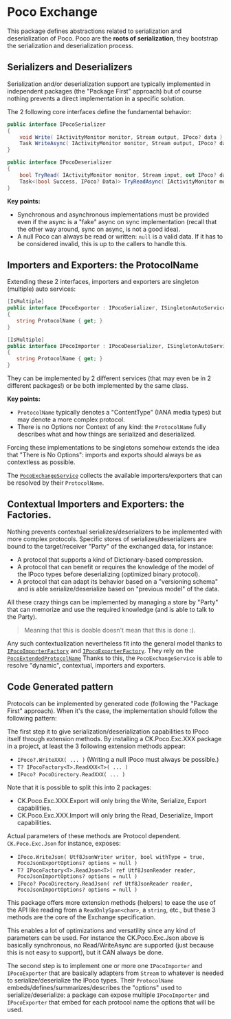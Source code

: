 # Poco Exchange

This package defines abstractions related to serialization and deserialization of Poco. Poco are the **roots of serialization**,
they bootstrap the serialization and deserialization process.

## Serializers and Deserializers
Serialization and/or deserialization support are typically implemented in independent packages (the "Package First" approach)
but of course nothing prevents a direct implementation in a specific solution.

The 2 following core interfaces define the fundamental behavior:
```csharp
public interface IPocoSerializer
{
    void Write( IActivityMonitor monitor, Stream output, IPoco? data );
    Task WriteAsync( IActivityMonitor monitor, Stream output, IPoco? data, CancellationToken cancel );
}

public interface IPocoDeserializer
{
    bool TryRead( IActivityMonitor monitor, Stream input, out IPoco? data );
    Task<(bool Success, IPoco? Data)> TryReadAsync( IActivityMonitor monitor, Stream input, CancellationToken cancel );
}
```
**Key points:**
- Synchronous and asynchronous implementations must be provided even if the async is a "fake" async on sync implementation 
  (recall that the other way around, sync on async, is not a good idea).
- A null Poco can always be read or written: `null` is a valid data. If it has to be considered invalid, this is up to the callers 
  to handle this.

## Importers and Exporters: the ProtocolName
Extending these 2 interfaces, importers and exporters are singleton (multiple) auto services:

```csharp
[IsMultiple]
public interface IPocoExporter : IPocoSerializer, ISingletonAutoService
{
   string ProtocolName { get; }
}

[IsMultiple]
public interface IPocoImporter : IPocoDeserializer, ISingletonAutoService
{
   string ProtocolName { get; }
}
```

They can be implemented by 2 different services (that may even be in 2 different packages!) or be both
implemented by the same class.

**Key points:**
- `ProtocolName` typically denotes a "ContentType" (IANA media types) but may denote a more complex protocol.
- There is no Options nor Context of any kind: the `ProtocolName` fully describes what and how things are serialized and deserialized.

Forcing these implementations to be singletons somehow extends the idea that "There is No Options": imports
and exports should always be as contextless as possible.

The [`PocoExchangeService`](PocoExchangeService.cs) collects the available importers/exporters that can be resolved by
their `ProtocolName`.

## Contextual Importers and Exporters: the Factories.

Nothing prevents contextual serializes/deserializers to be implemented with more complex protocols. Specific
stores of serializes/deserializers are bound to the target/receiver "Party" of the exchanged data, for instance: 
- A protocol that supports a kind of Dictionary-based compression.
- A protocol that can benefit or requires the knowledge of the model of the IPoco types before deserializing (optimized binary 
  protocol).
- A protocol that can adapt its behavior based on a "versioning schema" and is able serialize/deserialize based on "previous model"
  of the data. 

All these crazy things can be implemented by managing a store by "Party" that can memorize and use the required knowledge
(and is able to talk to the Party).

> Meaning that this is doable doesn't mean that this is done :).

Any such contextualization nevertheless fit into the general model thanks to [`IPocoImporterFactory`](IPocoImporterFactory.cs)
and [`IPocoExporterFactory`](IPocoExporterFactory.cs). They rely on the [`PocoExtendedProtocolName`](PocoExtendedProtocolName.cs)
Thanks to this, the `PocoExchangeService` is able to resolve "dynamic", contextual, importers and exporters.

## Code Generated pattern

Protocols can be implemented by generated code (following the "Package First" approach). When it's the case,
the implementation should follow the following pattern:

The first step it to give serialization/deserialization capabilities to IPoco itself through extension methods.
By installing a CK.Poco.Exc.XXX package in a project, at least the 3 following extension methods appear:
- `IPoco?.WriteXXX( ... )` (Writing a null IPoco must always be possible.)
- `T? IPocoFactory<T>.ReadXXX<T>( ... )`
- `IPoco? PocoDirectory.ReadXXX( ... )`

Note that it is possible to split this into 2 packages:
- CK.Poco.Exc.XXX.Export will only bring the Write, Serialize, Export capabilities.
- CK.Poco.Exc.XXX.Import will only bring the Read, Deserialize, Import capabilities.

Actual parameters of these methods are Protocol dependent. `CK.Poco.Exc.Json` for instance, exposes:
- `IPoco.WriteJson( Utf8JsonWriter writer, bool withType = true, PocoJsonExportOptions? options = null )`
- `T? IPocoFactory<T>.ReadJson<T>( ref Utf8JsonReader reader, PocoJsonImportOptions? options = null )`
- `IPoco? PocoDirectory.ReadJson( ref Utf8JsonReader reader, PocoJsonImportOptions? options = null )`

This package offers more extension methods (helpers) to ease the use of the API like reading from a `ReadOnlySpan<char>`,
a `string`, etc., but these 3 methods are the core of the Exchange specification.

This enables a lot of optimizations and versatility since any kind of parameters can be used.
For instance the CK.Poco.Exc.Json above is basically synchronous, no Read/WriteAsync are supported (just because
this is not easy to support), but it CAN always be done.

The second step is to implement one or more one `IPocoImporter` and `IPocoExporter` that are basically
adapters from `Stream` to whatever is needed to serialize/deserialize the IPoco types.
Their `ProtocolName` embeds/defines/summarizes/describes the "options" used to serialize/deserialize: a package can
expose multiple `IPocoImporter` and `IPocoExporter` that embed for each protocol name the options that will be used.





